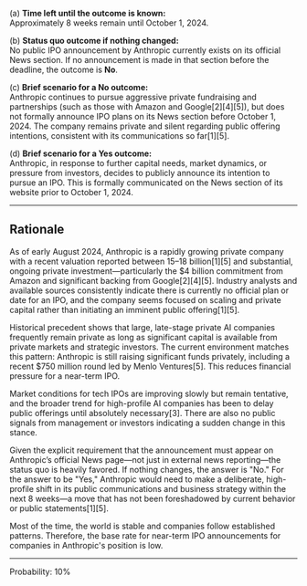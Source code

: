 (a) **Time left until the outcome is known:**  
Approximately 8 weeks remain until October 1, 2024.

(b) **Status quo outcome if nothing changed:**  
No public IPO announcement by Anthropic currently exists on its official News section. If no announcement is made in that section before the deadline, the outcome is **No**.

(c) **Brief scenario for a No outcome:**  
Anthropic continues to pursue aggressive private fundraising and partnerships (such as those with Amazon and Google[2][4][5]), but does not formally announce IPO plans on its News section before October 1, 2024. The company remains private and silent regarding public offering intentions, consistent with its communications so far[1][5].

(d) **Brief scenario for a Yes outcome:**  
Anthropic, in response to further capital needs, market dynamics, or pressure from investors, decides to publicly announce its intention to pursue an IPO. This is formally communicated on the News section of its website prior to October 1, 2024.

---

## Rationale

As of early August 2024, Anthropic is a rapidly growing private company with a recent valuation reported between $15–$18 billion[1][5] and substantial, ongoing private investment—particularly the $4 billion commitment from Amazon and significant backing from Google[2][4][5]. Industry analysts and available sources consistently indicate there is currently no official plan or date for an IPO, and the company seems focused on scaling and private capital rather than initiating an imminent public offering[1][5].

Historical precedent shows that large, late-stage private AI companies frequently remain private as long as significant capital is available from private markets and strategic investors. The current environment matches this pattern: Anthropic is still raising significant funds privately, including a recent $750 million round led by Menlo Ventures[5]. This reduces financial pressure for a near-term IPO.

Market conditions for tech IPOs are improving slowly but remain tentative, and the broader trend for high-profile AI companies has been to delay public offerings until absolutely necessary[3]. There are also no public signals from management or investors indicating a sudden change in this stance.

Given the explicit requirement that the announcement must appear on Anthropic’s official News page—not just in external news reporting—the status quo is heavily favored. If nothing changes, the answer is "No." For the answer to be "Yes," Anthropic would need to make a deliberate, high-profile shift in its public communications and business strategy within the next 8 weeks—a move that has not been foreshadowed by current behavior or public statements[1][5].

Most of the time, the world is stable and companies follow established patterns. Therefore, the base rate for near-term IPO announcements for companies in Anthropic's position is low.

---

Probability: 10%